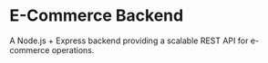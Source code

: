 # E-Commerce Backend  
A Node.js + Express backend providing a scalable REST API for e-commerce operations.  

